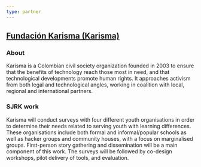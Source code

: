 ```yaml
---
type: partner
---
```

<h2 class="partner"><a href="https://karisma.org.co/">Fundaci&oacute;n Karisma (Karisma)</a></h2>

<h3 class="partner-heading">About</h3>

Karisma is a Colombian civil society organization founded in 2003 to ensure that the benefits of technology reach those most in need, and that technological developments promote human rights. It approaches activism from both legal and technological angles, working in coalition with local, regional and international partners.

<h3 class="partner-heading">SJRK work</h3>

Karisma will conduct surveys with four different youth organisations in order to determine their needs related to serving youth with learning differences. These organisations include both formal and informal/popular schools as well as hacker groups and community houses, with a focus on marginalised groups. First-person story gathering and dissemination will be a main component of this work. The surveys will be followed by co-design workshops, pilot delivery of tools, and evaluation.
